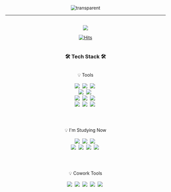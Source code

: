 <div align="center">

![transparent](https://capsule-render.vercel.app/api?type=transparent&fontColor=9A99FF&text=ssu-uky's&nbsp;GitHub%20!&height=150&fontSize=40&fontAlignY=60&desc=Welcome&nbsp;to&nbsp;&descAlignY=20&descAlign=50&descSize=30)

  ---
  <br>
<a href="https://velog.io/@ssu-uky">
<img src="https://img.shields.io/badge/Velog-20C997?style=flat&logo=Velog&logoColor=white&link=https://velog.io/@ssu-uky"/>
</a>

<br>
  
[![Hits](https://hits.seeyoufarm.com/api/count/incr/badge.svg?url=https%3A%2F%2Fgithub.com%2Fssu-uky&count_bg=%23BEA2FF&title_bg=%2374BDFF&icon=bilibili.svg&icon_color=%23FFFFFF&title=count&edge_flat=false)](https://github.com/ssu-uky)
<br><br>


### <b> 🛠️&nbsp;Tech Stack&nbsp;🛠️ </b>
  <br>
<div display="inline-block">
    💡 Tools <br><br>
 <img src="https://img.shields.io/badge/Visual Studio Code-007ACC?style=flat&logo=Visual Studio Code&logoColor=white"/>&nbsp;
 <img src="https://img.shields.io/badge/Python-3776AB?style=flat&logo=Python&logoColor=white"/>&nbsp;
 <img src="https://img.shields.io/badge/Django-092E20?style=flat&logo=django&logoColor=white"/>&nbsp; <br>
 <img src="https://img.shields.io/badge/AWS-232F3E?style=flat&logo=AmazonAWS&logoColor=white"/>&nbsp;
 <img src="https://img.shields.io/badge/NAVER CLOUD PLATFORM-03C75A?style=flat&logo=naver&logoColor=white"/>&nbsp; <br>
 <img src="https://img.shields.io/badge/SQLite-003B57?style=flat&logo=SQLite&logoColor=white"/>&nbsp;
 <img src="https://img.shields.io/badge/PostgreSQL-4169E1?style=flat&logo=Postgresql&logoColor=white"/>&nbsp;
 <img src="https://img.shields.io/badge/MySQL-036189?style=flat&logo=mysql&logoColor=white"/>&nbsp; <br>
 <img src="https://img.shields.io/badge/Ubuntu-E95420?style=flat&logo=Ubuntu&logoColor=white"/>&nbsp;
 <img src="https://img.shields.io/badge/NGINX-009639?style=flat&logo=NGINX&logoColor=white"/>&nbsp;
 <img src="https://img.shields.io/badge/Gunicorn-499848?style=flat&logo=Gunicorn&logoColor=white"/>&nbsp;
 
</div>

  <br><br>
  <div display="inline-block">
  💡 I'm Studying Now
  <br><br>
  <img src="https://img.shields.io/badge/NumPy-013243?style=flat&logo=NumPy&logoColor=white"/>&nbsp;
  <img src="https://img.shields.io/badge/pandas-150458?style=flat&logo=pandas&logoColor=white"/>&nbsp;
  <img src="https://img.shields.io/badge/OpenCV-5C3EE8?style=flat&logo=OpenCV&logoColor=white"/>&nbsp; <br>
  <img src="https://img.shields.io/badge/FastAPI-009688?style=flat&logo=FastAPI&logoColor=white"/>&nbsp;
  <img src="https://img.shields.io/badge/Docker-2496ED?style=flat&logo=Docker&logoColor=white"/>&nbsp;
  <img src="https://img.shields.io/badge/Jenkins-D24939?style=flat&logo=Jenkins&logoColor=white"/>&nbsp;
  <img src="https://img.shields.io/badge/Linux-FCC624?style=flat&logo=Linux&logoColor=white"/>&nbsp;

  </div>

<br><br>

<div display="inline-block">
    💡 Cowork Tools <br><br>
    <img src="https://img.shields.io/badge/GitHub-181717?style=flat&logo=GitHub&logoColor=white"/>&nbsp;
    <img src="https://img.shields.io/badge/Slack-4A154B?style=flat&logo=slack&logoColor=white"/>&nbsp;
    <img src="https://img.shields.io/badge/Discord-5865F2?style=flat&logo=Discord&logoColor=white"/>&nbsp;
    <img src="https://img.shields.io/badge/Notion-000000?style=flat&logo=Notion&logoColor=white"/>&nbsp;
    <img src="https://img.shields.io/badge/Figma-F24E1E?style=flat&logo=Figma&logoColor=white"/>&nbsp;
</div>
  
<!-- <div display="inline-block">
    💡 Used at least once
  <br><br>
</div>
<div display="inline-block">
  <img src="https://img.shields.io/badge/HTML5-E34F26?style=flat&logo=HTML5&logoColor=white"/>&nbsp;
  <img src="https://img.shields.io/badge/CSS-1572B6?style=flat&logo=CSS3&logoColor=white"/>&nbsp;
  <img src="https://img.shields.io/badge/JavaScript-F7DF1E?style=flat&logo=JavaScript&logoColor=white"/>&nbsp;
  <img src="https://img.shields.io/badge/React-61DAFB?style=flat&logo=React&logoColor=white"/>&nbsp;
  <img src="https://img.shields.io/badge/Next.js-000000?style=flat&logo=Next.js&logoColor=white"/>&nbsp;
  <img src="https://img.shields.io/badge/TypeScript-3178C6?style=flat&logo=TypeScript&logoColor=white"/>&nbsp;
</div> -->

<br><br>
  
<!-- ### ✏️ My Study Log
 
  <br>

[![Top Langs](https://github-readme-stats.vercel.app/api/top-langs/?username=ssu-uky&layout=compact)](https://github.com/ssu-uky/github-readme-stats)
  
  <br>
  
[![Velog's GitHub stats](https://velog-readme-stats.vercel.app/api?name=ssu-uky&color=dark)](https://velog.io/@ssu-uky)

  
  <br> -->
  
